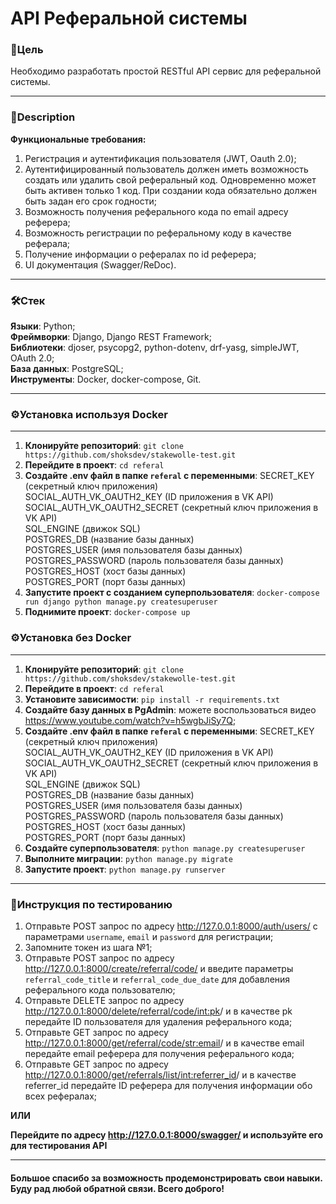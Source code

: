 # API Реферальной системы

### 🎯Цель

Необходимо разработать простой RESTful API сервис для реферальной системы.

---

### 📝Description

**Функциональные требования:**  
1) Регистрация и аутентификация пользователя (JWT, Oauth 2.0);
2) Аутентифицированный пользователь должен иметь возможность создать или удалить свой реферальный код. Одновременно может быть активен только 1 код. При создании кода обязательно должен быть задан его срок годности;
3) Возможность получения реферального кода по email адресу реферера;
4) Возможность регистрации по реферальному коду в качестве реферала;	
5) Получение информации о рефералах по id реферера;
6) UI документация (Swagger/ReDoc).

---

### 🛠Стек

**Языки**: Python;  
**Фреймворки**: Django, Django REST Framework;  
**Библиотеки**: djoser, psycopg2, python-dotenv, drf-yasg, simpleJWT, OAuth 2.0;  
**База данных**: PostgreSQL;  
**Инструменты**: Docker, docker-compose, Git.

---

### ⚙Установка используя Docker

---

1) **Клонируйте репозиторий**: `git clone https://github.com/shoksdev/stakewolle-test.git`  
2) **Перейдите в проект**: `cd referal`  
3) **Создайте .env файл в папке `referal` с переменными**: 
SECRET_KEY (секретный ключ приложения)  
SOCIAL_AUTH_VK_OAUTH2_KEY (ID приложения в VK API)  
SOCIAL_AUTH_VK_OAUTH2_SECRET (секретный ключ приложения в VK API)  
SQL_ENGINE (движок SQL)  
POSTGRES_DB (название базы данных)  
POSTGRES_USER (имя пользователя базы данных)  
POSTGRES_PASSWORD (пароль пользователя базы данных)  
POSTGRES_HOST (хост базы данных)  
POSTGRES_PORT (порт базы данных)  
4) **Запустите проект с созданием суперпользователя**: `docker-compose run django python manage.py createsuperuser`  
5) **Поднимите проект**: `docker-compose up`  

### ⚙Установка без Docker

---

1) **Клонируйте репозиторий**: `git clone https://github.com/shoksdev/stakewolle-test.git`  
2) **Перейдите в проект**: `cd referal`  
3) **Установите зависимости**: `pip install -r requirements.txt`  
4) **Создайте базу данных в PgAdmin**: можете воспользоваться видео https://www.youtube.com/watch?v=h5wgbJiSy7Q;
5) **Создайте .env файл в папке `referal` с переменными**: 
SECRET_KEY (секретный ключ приложения)  
SOCIAL_AUTH_VK_OAUTH2_KEY (ID приложения в VK API)  
SOCIAL_AUTH_VK_OAUTH2_SECRET (секретный ключ приложения в VK API)  
SQL_ENGINE (движок SQL)  
POSTGRES_DB (название базы данных)  
POSTGRES_USER (имя пользователя базы данных)  
POSTGRES_PASSWORD (пароль пользователя базы данных)  
POSTGRES_HOST (хост базы данных)  
POSTGRES_PORT (порт базы данных)  
6) **Создайте суперпользователя**: `python manage.py createsuperuser`
7) **Выполните миграции**: `python manage.py migrate`  
8) **Запустите проект**: `python manage.py runserver`  

---

### 📙Инструкция по тестированию

1) Отправьте POST запрос по адресу http://127.0.0.1:8000/auth/users/ с параметрами `username`, `email` и `password` для регистрации;
2) Запомните токен из шага №1;
3) Отправьте POST запрос по адресу http://127.0.0.1:8000/create/referral/code/ и введите параметры `referral_code_title` и `referral_code_due_date` для добавления реферального кода пользователю;
4) Отправьте DELETE запрос по адресу http://127.0.0.1:8000/delete/referral/code/<int:pk>/ и в качестве pk передайте ID пользователя для удаления реферального кода;
5) Отправьте GET запрос по адресу http://127.0.0.1:8000/get/referral/code/<str:email>/ и в качестве email передайте email реферера для получения реферального кода;
6) Отправьте GET запрос по адресу http://127.0.0.1:8000/get/referrals/list/<int:referrer_id>/ и в качестве referrer_id передайте ID реферера для получения информации обо всех рефералах;

**ИЛИ**

**Перейдите по адресу http://127.0.0.1:8000/swagger/ и используйте его для тестирования API**

---

#### Большое спасибо за возможность продемонстрировать свои навыки. Буду рад любой обратной связи. Всего доброго!
